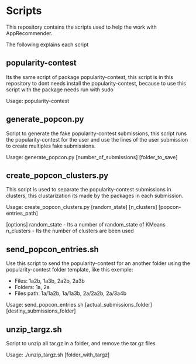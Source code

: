 Scripts
=======

This repository contains the scripts used to help the work with
AppRecommender.

The following explains each script


popularity-contest
------------------

Its the same script of package popularity-contest, this script is in this
repository to dont needs install the popularity-contest, because to use this
script with the package needs run with sudo

Usage: popularity-contest


generate\_popcon.py
-------------------

Script to generate the fake popularity-contest submissions, this script runs
the popularity-contest for the user and use the lines of the user submission
to create multiples fake submissions.

Usage: generate\_popcon.py [number\_of\_submissions] [folder_to_save]


create\_popcon\_clusters.py
---------------------------

This script is used to separate the popularity-contest submissions in
clusters, this clustarization its made by the packages in each submission.

Usage:
create\_popcon\_clusters.py [random\_state] [n_clusters] [popcon-entries\_path]

[options]
  random\_state - Its a number of random\_state of KMeans
  n\_clusters   - Its the number of clusters are been used


send\_popcon\_entries.sh
------------------------

Use this script to send the popularity-contest for an another folder using
the popularity-contest folder template, like this exemple:

  - Files: 1a2b, 1a3b, 2a2b, 2a3b
  - Folders: 1a, 2a
  - Files path: 1a/1a2b, 1a/1a3b, 2a/2a2b, 2a/3a4b

Usage: send\_popcon\_entries.sh [actual\_submissions\_folder] [destiny_submissions_folder]


unzip\_targz.sh
---------------
Script to unzip all tar.gz in a folder, and remove the tar.gz files

Usage: ./unzip\_targz.sh [folder\_with\_targz]
